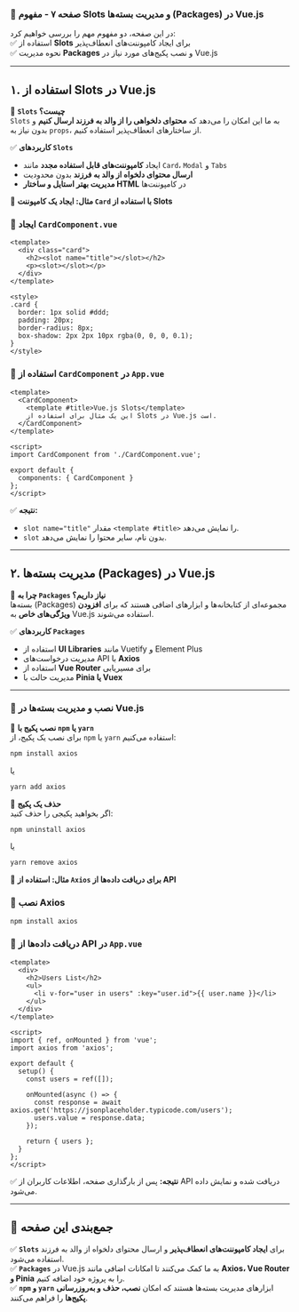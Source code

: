### **📌 صفحه ۷ - مفهوم Slots و مدیریت بسته‌ها (Packages) در Vue.js**  

در این صفحه، دو مفهوم مهم را بررسی خواهیم کرد:  
✅ استفاده از **Slots** برای ایجاد کامپوننت‌های انعطاف‌پذیر  
✅ نحوه مدیریت **Packages** و نصب پکیج‌های مورد نیاز در Vue.js  

---

## **۱. استفاده از Slots در Vue.js**  

📌 **`Slots` چیست؟**  
`Slots` به ما این امکان را می‌دهد که **محتوای دلخواهی را از والد به فرزند ارسال کنیم** و بدون نیاز به `props`، از ساختارهای انعطاف‌پذیر استفاده کنیم.  

✅ **کاربردهای `Slots`**  
- ایجاد **کامپوننت‌های قابل استفاده مجدد** مانند `Card`، `Modal` و `Tabs`  
- **ارسال محتوای دلخواه از والد به فرزند** بدون محدودیت  
- **مدیریت بهتر استایل و ساختار HTML** در کامپوننت‌ها  

📌 **مثال: ایجاد یک کامپوننت `Card` با استفاده از Slots**  

### **📍 ایجاد `CardComponent.vue`**  

```vue
<template>
  <div class="card">
    <h2><slot name="title"></slot></h2>
    <p><slot></slot></p>
  </div>
</template>

<style>
.card {
  border: 1px solid #ddd;
  padding: 20px;
  border-radius: 8px;
  box-shadow: 2px 2px 10px rgba(0, 0, 0, 0.1);
}
</style>
```

### **📍 استفاده از `CardComponent` در `App.vue`**  

```vue
<template>
  <CardComponent>
    <template #title>Vue.js Slots</template>
    این یک مثال برای استفاده از Slots در Vue.js است.
  </CardComponent>
</template>

<script>
import CardComponent from './CardComponent.vue';

export default {
  components: { CardComponent }
};
</script>
```

✅ **نتیجه:**  
- `slot name="title"` مقدار `<template #title>` را نمایش می‌دهد.  
- `slot` بدون نام، سایر محتوا را نمایش می‌دهد.  

---

## **۲. مدیریت بسته‌ها (Packages) در Vue.js**  

📌 **چرا به `Packages` نیاز داریم؟**  
بسته‌ها (Packages) مجموعه‌ای از کتابخانه‌ها و ابزارهای اضافی هستند که برای **افزودن ویژگی‌های خاص** به Vue.js استفاده می‌شوند.  

✅ **کاربردهای `Packages`**  
- استفاده از **UI Libraries** مانند Vuetify و Element Plus  
- مدیریت درخواست‌های API با **Axios**  
- استفاده از **Vue Router** برای مسیر‌یابی  
- مدیریت حالت با **Pinia یا Vuex**  

---

### **📍 نصب و مدیریت بسته‌ها در Vue.js**  

📌 **نصب پکیج با `npm` یا `yarn`**  
برای نصب یک پکیج، از `npm` یا `yarn` استفاده می‌کنیم:  

```bash
npm install axios
```
یا  
```bash
yarn add axios
```

📌 **حذف یک پکیج**  
اگر بخواهید پکیجی را حذف کنید:  

```bash
npm uninstall axios
```
یا  
```bash
yarn remove axios
```

📌 **مثال: استفاده از `Axios` برای دریافت داده‌ها از API**  

### **📍 نصب Axios**  

```bash
npm install axios
```

### **📍 دریافت داده‌ها از API در `App.vue`**  

```vue
<template>
  <div>
    <h2>Users List</h2>
    <ul>
      <li v-for="user in users" :key="user.id">{{ user.name }}</li>
    </ul>
  </div>
</template>

<script>
import { ref, onMounted } from 'vue';
import axios from 'axios';

export default {
  setup() {
    const users = ref([]);

    onMounted(async () => {
      const response = await axios.get('https://jsonplaceholder.typicode.com/users');
      users.value = response.data;
    });

    return { users };
  }
};
</script>
```

✅ **نتیجه:** پس از بارگذاری صفحه، اطلاعات کاربران از API دریافت شده و نمایش داده می‌شود.  

---

## **📌 جمع‌بندی این صفحه**  

✅ **`Slots`** برای **ایجاد کامپوننت‌های انعطاف‌پذیر** و ارسال محتوای دلخواه از والد به فرزند استفاده می‌شود.  
✅ **`Packages`** در Vue.js به ما کمک می‌کنند تا امکانات اضافی مانند **Axios، Vue Router و Pinia** را به پروژه خود اضافه کنیم.  
✅ **`npm` و `yarn`** ابزارهای مدیریت بسته‌ها هستند که امکان **نصب، حذف و به‌روزرسانی پکیج‌ها** را فراهم می‌کنند.  

